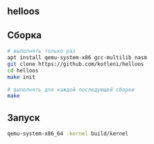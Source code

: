 ## helloos

## Сборка
```bash
# выполнять только раз
apt install qemu-system-x86 gcc-multilib nasm
git clone https://github.com/kotleni/helloos
cd helloos
make init

# выполнять для каждой последующей сборки
make
```

## Запуск
```bash
qemu-system-x86_64 -kernel build/kernel
```
